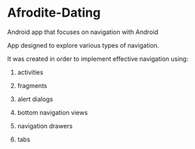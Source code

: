 # Afrodite-Dating
Android app that focuses on navigation with Android

App designed to explore various types of navigation. 

It was created in order to implement effective navigation using: 

1. activities

2. fragments 

3. alert dialogs

4. bottom navigation views 

5. navigation drawers 

6. tabs

<!--
<a><img src=" alt="dating-2" border="0" width="40%" height="40%"></a>
<a><img src="" alt="dating-1" border="0" width="40%" height="40%"></a>
-->
